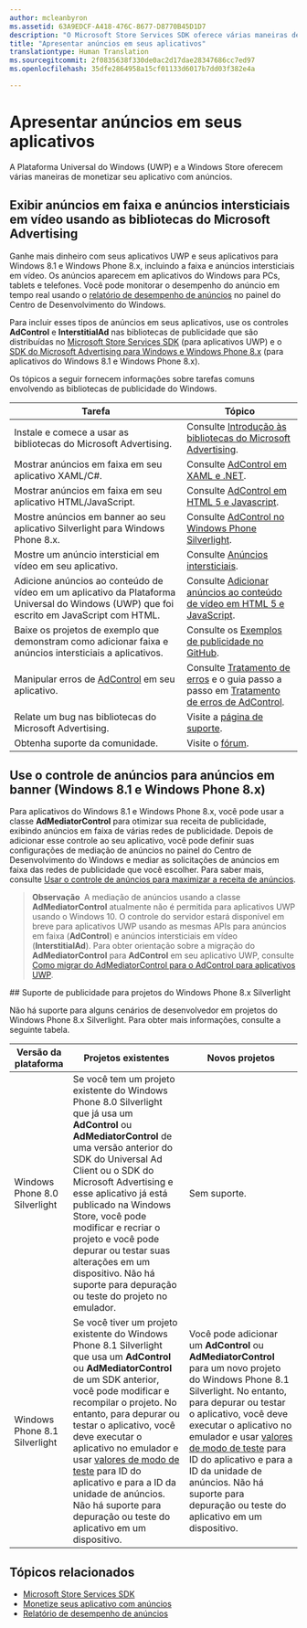 ```yaml
---
author: mcleanbyron
ms.assetid: 63A9EDCF-A418-476C-8677-D8770B45D1D7
description: "O Microsoft Store Services SDK oferece várias maneiras de monetizar seu aplicativo com anúncios."
title: "Apresentar anúncios em seus aplicativos"
translationtype: Human Translation
ms.sourcegitcommit: 2f0835638f330de0ac2d17dae28347686cc7ed97
ms.openlocfilehash: 35dfe2864958a15cf01133d6017b7dd03f382e4a

---
```


# Apresentar anúncios em seus aplicativos


A Plataforma Universal do Windows (UWP) e a Windows Store oferecem várias maneiras de monetizar seu aplicativo com anúncios.

## Exibir anúncios em faixa e anúncios intersticiais em vídeo usando as bibliotecas do Microsoft Advertising

Ganhe mais dinheiro com seus aplicativos UWP e seus aplicativos para Windows 8.1 e Windows Phone 8.x, incluindo a faixa e anúncios intersticiais em vídeo. Os anúncios aparecem em aplicativos do Windows para PCs, tablets e telefones. Você pode monitorar o desempenho do anúncio em tempo real usando o [relatório de desempenho de anúncios](../publish/advertising-performance-report.md) no painel do Centro de Desenvolvimento do Windows.

Para incluir esses tipos de anúncios em seus aplicativos, use os controles **AdControl** e **InterstitialAd** nas bibliotecas de publicidade que são distribuídas no [Microsoft Store Services SDK](http://aka.ms/store-em-sdk) (para aplicativos UWP) e o [SDK do Microsoft Advertising para Windows e Windows Phone 8.x](http://aka.ms/store-8-sdk) (para aplicativos do Windows 8.1 e Windows Phone 8.x).


Os tópicos a seguir fornecem informações sobre tarefas comuns envolvendo as bibliotecas de publicidade do Windows.

|  Tarefa    | Tópico |               
|----------|-------|
| Instale e comece a usar as bibliotecas do Microsoft Advertising.     | Consulte [Introdução às bibliotecas do Microsoft Advertising](get-started-with-microsoft-advertising-libraries.md).        |
| Mostrar anúncios em faixa em seu aplicativo XAML/C#.     | Consulte [AdControl em XAML e .NET](adcontrol-in-xaml-and--net.md).        |
| Mostrar anúncios em faixa em seu aplicativo HTML/JavaScript.     | Consulte [AdControl em HTML 5 e Javascript](adcontrol-in-html-5-and-javascript.md).        |
| Mostre anúncios em banner ao seu aplicativo Silverlight para Windows Phone 8.x.     | Consulte [AdControl no Windows Phone Silverlight](adcontrol-in-windows-phone-silverlight.md).        |
| Mostre um anúncio intersticial em vídeo em seu aplicativo.     | Consulte [Anúncios intersticiais](interstitial-ads.md).       |
| Adicione anúncios ao conteúdo de vídeo em um aplicativo da Plataforma Universal do Windows (UWP) que foi escrito em JavaScript com HTML.   |  Consulte [Adicionar anúncios ao conteúdo de vídeo em HTML 5 e JavaScript](add-advertisements-to-video-content.md).  |
| Baixe os projetos de exemplo que demonstram como adicionar faixa e anúncios intersticiais a aplicativos.     |Consulte os [Exemplos de publicidade no GitHub](http://aka.ms/githubads).       |
| Manipular erros de [AdControl](https://msdn.microsoft.com/library/windows/apps/microsoft.advertising.winrt.ui.adcontrol.aspx) em seu aplicativo.     | Consulte [Tratamento de erros](error-handling-with-advertising-libraries.md) e o guia passo a passo em [Tratamento de erros de AdControl](adcontrol-error-handling.md).       |
| Relate um bug nas bibliotecas do Microsoft Advertising.     | Visite a [página de suporte](https://go.microsoft.com/fwlink/p/?LinkId=331508).        |
| Obtenha suporte da comunidade.     | Visite o [fórum](http://go.microsoft.com/fwlink/p/?LinkId=401266).       |

                            

## Use o controle de anúncios para anúncios em banner (Windows 8.1 e Windows Phone 8.x)

Para aplicativos do Windows 8.1 e Windows Phone 8.x, você pode usar a classe **AdMediatorControl** para otimizar sua receita de publicidade, exibindo anúncios em faixa de várias redes de publicidade. Depois de adicionar esse controle ao seu aplicativo, você pode definir suas configurações de mediação de anúncios no painel do Centro de Desenvolvimento do Windows e mediar as solicitações de anúncios em faixa das redes de publicidade que você escolher. Para saber mais, consulte [Usar o controle de anúncios para maximizar a receita de anúncios](https://msdn.microsoft.com/library/windows/apps/xaml/dn864359.aspx).

>**Observação**&nbsp;&nbsp;A mediação de anúncios usando a classe **AdMediatorControl** atualmente não é permitida para aplicativos UWP usando o Windows 10. O controle do servidor estará disponível em breve para aplicativos UWP usando as mesmas APIs para anúncios em faixa (**AdControl**) e anúncios intersticiais em vídeo (**InterstitialAd**). Para obter orientação sobre a migração do **AdMediatorControl** para **AdControl** em seu aplicativo UWP, consulte [Como migrar do AdMediatorControl para o AdControl para aplicativos UWP](migrate-from-admediatorcontrol-to-adcontrol.md).

<span id="silverlight_support"/>
## Suporte de publicidade para projetos do Windows Phone 8.x Silverlight

Não há suporte para alguns cenários de desenvolvedor em projetos do Windows Phone 8.x Silverlight. Para obter mais informações, consulte a seguinte tabela.

|  Versão da plataforma  |  Projetos existentes    |   Novos projetos  |
|-----------------|----------------|--------------|
| Windows Phone 8.0 Silverlight     |  Se você tem um projeto existente do Windows Phone 8.0 Silverlight que já usa um **AdControl** ou **AdMediatorControl** de uma versão anterior do SDK do Universal Ad Client ou o SDK do Microsoft Advertising e esse aplicativo já está publicado na Windows Store, você pode modificar e recriar o projeto e você pode depurar ou testar suas alterações em um dispositivo. Não há suporte para depuração ou teste do projeto no emulador.  |  Sem suporte.  |
| Windows Phone 8.1 Silverlight    |  Se você tiver um projeto existente do Windows Phone 8.1 Silverlight que usa um **AdControl** ou **AdMediatorControl** de um SDK anterior, você pode modificar e recompilar o projeto. No entanto, para depurar ou testar o aplicativo, você deve executar o aplicativo no emulador e usar [valores de modo de teste](test-mode-values.md) para ID do aplicativo e para a ID da unidade de anúncios. Não há suporte para depuração ou teste do aplicativo em um dispositivo.  |   Você pode adicionar um **AdControl** ou **AdMediatorControl** para um novo projeto do Windows Phone 8.1 Silverlight. No entanto, para depurar ou testar o aplicativo, você deve executar o aplicativo no emulador e usar [valores de modo de teste](test-mode-values.md) para ID do aplicativo e para a ID da unidade de anúncios. Não há suporte para depuração ou teste do aplicativo em um dispositivo. |

## Tópicos relacionados

* [Microsoft Store Services SDK](microsoft-store-services-sdk.md)
* [Monetize seus aplicativo com anúncios](http://go.microsoft.com/fwlink/p/?LinkId=699559)
* [Relatório de desempenho de anúncios](../publish/advertising-performance-report.md)



<!--HONumber=Sep16_HO2-->


